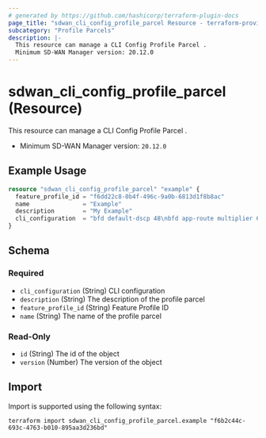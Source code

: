```yaml
---
# generated by https://github.com/hashicorp/terraform-plugin-docs
page_title: "sdwan_cli_config_profile_parcel Resource - terraform-provider-sdwan"
subcategory: "Profile Parcels"
description: |-
  This resource can manage a CLI Config Profile Parcel .
  Minimum SD-WAN Manager version: 20.12.0
---
```


# sdwan_cli_config_profile_parcel (Resource)

This resource can manage a CLI Config Profile Parcel .
  - Minimum SD-WAN Manager version: `20.12.0`

## Example Usage

```terraform
resource "sdwan_cli_config_profile_parcel" "example" {
  feature_profile_id = "f6dd22c8-0b4f-496c-9a0b-6813d1f8b8ac"
  name               = "Example"
  description        = "My Example"
  cli_configuration  = "bfd default-dscp 48\nbfd app-route multiplier 6\nbfd app-route poll-interval 600000"
}
```

<!-- schema generated by tfplugindocs -->
## Schema

### Required

- `cli_configuration` (String) CLI configuration
- `description` (String) The description of the profile parcel
- `feature_profile_id` (String) Feature Profile ID
- `name` (String) The name of the profile parcel

### Read-Only

- `id` (String) The id of the object
- `version` (Number) The version of the object

## Import

Import is supported using the following syntax:

```shell
terraform import sdwan_cli_config_profile_parcel.example "f6b2c44c-693c-4763-b010-895aa3d236bd"
```
